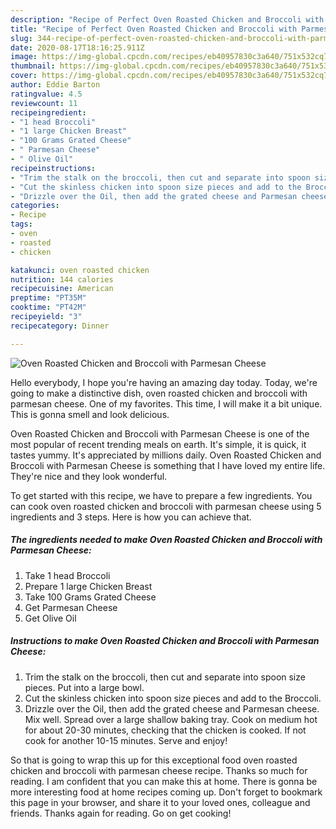 ```yaml
---
description: "Recipe of Perfect Oven Roasted Chicken and Broccoli with Parmesan Cheese"
title: "Recipe of Perfect Oven Roasted Chicken and Broccoli with Parmesan Cheese"
slug: 344-recipe-of-perfect-oven-roasted-chicken-and-broccoli-with-parmesan-cheese
date: 2020-08-17T18:16:25.911Z
image: https://img-global.cpcdn.com/recipes/eb40957830c3a640/751x532cq70/oven-roasted-chicken-and-broccoli-with-parmesan-cheese-recipe-main-photo.jpg
thumbnail: https://img-global.cpcdn.com/recipes/eb40957830c3a640/751x532cq70/oven-roasted-chicken-and-broccoli-with-parmesan-cheese-recipe-main-photo.jpg
cover: https://img-global.cpcdn.com/recipes/eb40957830c3a640/751x532cq70/oven-roasted-chicken-and-broccoli-with-parmesan-cheese-recipe-main-photo.jpg
author: Eddie Barton
ratingvalue: 4.5
reviewcount: 11
recipeingredient:
- "1 head Broccoli"
- "1 large Chicken Breast"
- "100 Grams Grated Cheese"
- " Parmesan Cheese"
- " Olive Oil"
recipeinstructions:
- "Trim the stalk on the broccoli, then cut and separate into spoon size pieces. Put into a large bowl."
- "Cut the skinless chicken into spoon size pieces and add to the Broccoli."
- "Drizzle over the Oil, then add the grated cheese and Parmesan cheese. Mix well. Spread over a large shallow baking tray. Cook on medium hot for about 20-30 minutes, checking that the chicken is cooked. If not cook for another 10-15 minutes. Serve and enjoy!"
categories:
- Recipe
tags:
- oven
- roasted
- chicken

katakunci: oven roasted chicken 
nutrition: 144 calories
recipecuisine: American
preptime: "PT35M"
cooktime: "PT42M"
recipeyield: "3"
recipecategory: Dinner

---
```



![Oven Roasted Chicken and Broccoli with Parmesan Cheese](https://img-global.cpcdn.com/recipes/eb40957830c3a640/751x532cq70/oven-roasted-chicken-and-broccoli-with-parmesan-cheese-recipe-main-photo.jpg)

Hello everybody, I hope you're having an amazing day today. Today, we're going to make a distinctive dish, oven roasted chicken and broccoli with parmesan cheese. One of my favorites. This time, I will make it a bit unique. This is gonna smell and look delicious.

Oven Roasted Chicken and Broccoli with Parmesan Cheese is one of the most popular of recent trending meals on earth. It's simple, it is quick, it tastes yummy. It's appreciated by millions daily. Oven Roasted Chicken and Broccoli with Parmesan Cheese is something that I have loved my entire life. They're nice and they look wonderful.




To get started with this recipe, we have to prepare a few ingredients. You can cook oven roasted chicken and broccoli with parmesan cheese using 5 ingredients and 3 steps. Here is how you can achieve that.

<!--inarticleads1-->

##### The ingredients needed to make Oven Roasted Chicken and Broccoli with Parmesan Cheese:

1. Take 1 head Broccoli
1. Prepare 1 large Chicken Breast
1. Take 100 Grams Grated Cheese
1. Get  Parmesan Cheese
1. Get  Olive Oil




<!--inarticleads2-->

##### Instructions to make Oven Roasted Chicken and Broccoli with Parmesan Cheese:

1. Trim the stalk on the broccoli, then cut and separate into spoon size pieces. Put into a large bowl.
1. Cut the skinless chicken into spoon size pieces and add to the Broccoli.
1. Drizzle over the Oil, then add the grated cheese and Parmesan cheese. Mix well. Spread over a large shallow baking tray. Cook on medium hot for about 20-30 minutes, checking that the chicken is cooked. If not cook for another 10-15 minutes. Serve and enjoy!




So that is going to wrap this up for this exceptional food oven roasted chicken and broccoli with parmesan cheese recipe. Thanks so much for reading. I am confident that you can make this at home. There is gonna be more interesting food at home recipes coming up. Don't forget to bookmark this page in your browser, and share it to your loved ones, colleague and friends. Thanks again for reading. Go on get cooking!
